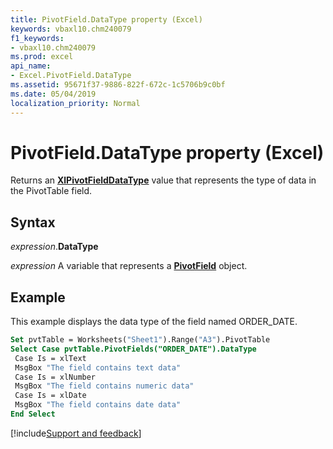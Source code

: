 ```yaml
---
title: PivotField.DataType property (Excel)
keywords: vbaxl10.chm240079
f1_keywords:
- vbaxl10.chm240079
ms.prod: excel
api_name:
- Excel.PivotField.DataType
ms.assetid: 95671f37-9886-822f-672c-1c5706b9c0bf
ms.date: 05/04/2019
localization_priority: Normal
---
```



# PivotField.DataType property (Excel)

Returns an **[XlPivotFieldDataType](Excel.XlPivotFieldDataType.md)** value that represents the type of data in the PivotTable field.


## Syntax

_expression_.**DataType**

_expression_ A variable that represents a **[PivotField](Excel.PivotField.md)** object.


## Example

This example displays the data type of the field named ORDER_DATE.

```vb
Set pvtTable = Worksheets("Sheet1").Range("A3").PivotTable 
Select Case pvtTable.PivotFields("ORDER_DATE").DataType 
 Case Is = xlText 
 MsgBox "The field contains text data" 
 Case Is = xlNumber 
 MsgBox "The field contains numeric data" 
 Case Is = xlDate 
 MsgBox "The field contains date data" 
End Select
```



[!include[Support and feedback](~/includes/feedback-boilerplate.md)]